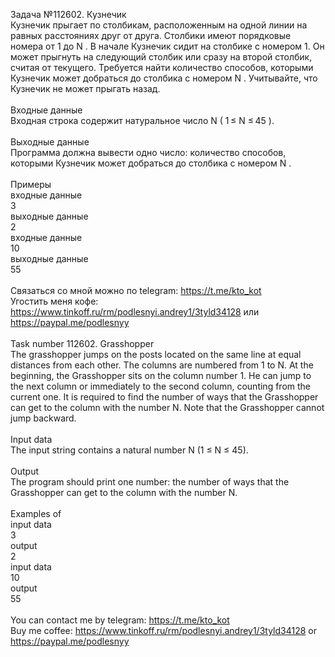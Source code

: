 Задача №112602. Кузнечик<br />Кузнечик прыгает по столбикам, расположенным на одной линии на равных расстояниях друг от друга. Столбики имеют порядковые номера от 1 до N . В начале Кузнечик сидит на столбике с номером 1. Он может прыгнуть на следующий столбик или сразу на второй столбик, считая от текущего. Требуется найти количество способов, которыми Кузнечик может добраться до столбика с номером N . Учитывайте, что Кузнечик не может прыгать назад.<br /><br />Входные данные<br />Входная строка содержит натуральное число N ( 1 ≤ N ≤ 45 ).<br /><br />Выходные данные<br />Программа должна вывести одно число: количество способов, которыми Кузнечик может добраться до столбика с номером N .<br /><br />Примеры<br />входные данные<br />3<br />выходные данные<br />2<br />входные данные<br />10<br />выходные данные<br />55<br /><br />Связаться со мной можно по telegram: https://t.me/kto_kot<br />Угостить меня кофе: https://www.tinkoff.ru/rm/podlesnyi.andrey1/3tyld34128 или https://paypal.me/podlesnyy<br /><br />Task number 112602. Grasshopper<br />The grasshopper jumps on the posts located on the same line at equal distances from each other. The columns are numbered from 1 to N. At the beginning, the Grasshopper sits on the column number 1. He can jump to the next column or immediately to the second column, counting from the current one. It is required to find the number of ways that the Grasshopper can get to the column with the number N. Note that the Grasshopper cannot jump backward.<br /><br />Input data<br />The input string contains a natural number N (1 ≤ N ≤ 45).<br /><br />Output<br />The program should print one number: the number of ways that the Grasshopper can get to the column with the number N.<br /><br />Examples of<br />input data<br />3<br />output<br />2<br />input data<br />10<br />output<br />55<br /><br /> You can contact me by telegram: https://t.me/kto_kot <br /> Buy me coffee: https://www.tinkoff.ru/rm/podlesnyi.andrey1/3tyld34128 or https://paypal.me/podlesnyy